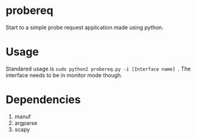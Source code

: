 # probereq
Start to a simple probe request application made using python.

# Usage
Standared usage is ```sudo python2 probereq.py -i [Interface name] ```. The interface needs to be in monitor mode though.

# Dependencies 
1. manuf
2. argparse
3. scapy